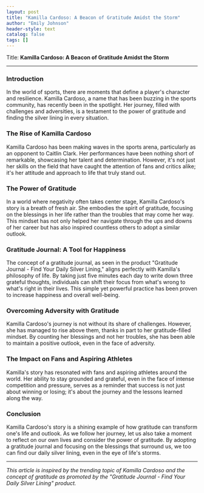```yaml
---
layout: post
title: "Kamilla Cardoso: A Beacon of Gratitude Amidst the Storm"
author: "Emily Johnson"
header-style: text
catalog: false
tags: []
---
```


Title: **Kamilla Cardoso: A Beacon of Gratitude Amidst the Storm**

---

### Introduction

In the world of sports, there are moments that define a player's character and resilience. Kamilla Cardoso, a name that has been buzzing in the sports community, has recently been in the spotlight. Her journey, filled with challenges and adversities, is a testament to the power of gratitude and finding the silver lining in every situation.

### The Rise of Kamilla Cardoso

Kamilla Cardoso has been making waves in the sports arena, particularly as an opponent to Caitlin Clark. Her performances have been nothing short of remarkable, showcasing her talent and determination. However, it's not just her skills on the field that have caught the attention of fans and critics alike; it's her attitude and approach to life that truly stand out.

### The Power of Gratitude

In a world where negativity often takes center stage, Kamilla Cardoso's story is a breath of fresh air. She embodies the spirit of gratitude, focusing on the blessings in her life rather than the troubles that may come her way. This mindset has not only helped her navigate through the ups and downs of her career but has also inspired countless others to adopt a similar outlook.

### Gratitude Journal: A Tool for Happiness

The concept of a gratitude journal, as seen in the product "Gratitude Journal - Find Your Daily Silver Lining," aligns perfectly with Kamilla's philosophy of life. By taking just five minutes each day to write down three grateful thoughts, individuals can shift their focus from what's wrong to what's right in their lives. This simple yet powerful practice has been proven to increase happiness and overall well-being.

### Overcoming Adversity with Gratitude

Kamilla Cardoso's journey is not without its share of challenges. However, she has managed to rise above them, thanks in part to her gratitude-filled mindset. By counting her blessings and not her troubles, she has been able to maintain a positive outlook, even in the face of adversity.

### The Impact on Fans and Aspiring Athletes

Kamilla's story has resonated with fans and aspiring athletes around the world. Her ability to stay grounded and grateful, even in the face of intense competition and pressure, serves as a reminder that success is not just about winning or losing; it's about the journey and the lessons learned along the way.

### Conclusion

Kamilla Cardoso's story is a shining example of how gratitude can transform one's life and outlook. As we follow her journey, let us also take a moment to reflect on our own lives and consider the power of gratitude. By adopting a gratitude journal and focusing on the blessings that surround us, we too can find our daily silver lining, even in the eye of life's storms.

---

*This article is inspired by the trending topic of Kamilla Cardoso and the concept of gratitude as promoted by the "Gratitude Journal - Find Your Daily Silver Lining" product.*
